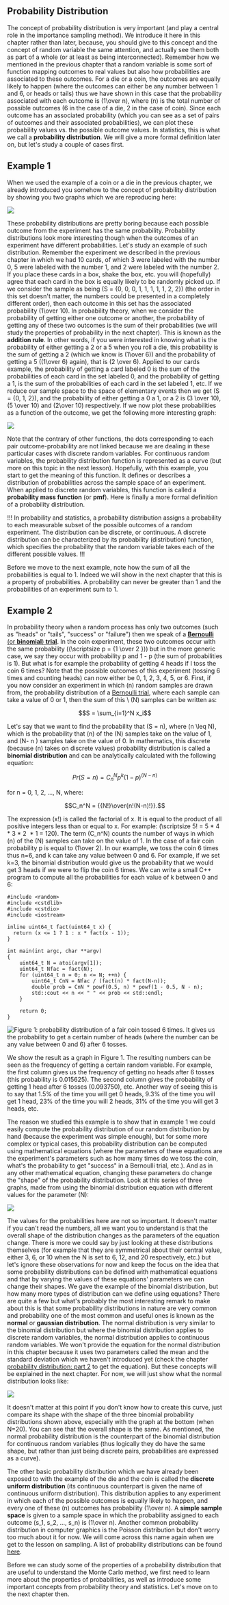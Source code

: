 ## Probability Distribution

The concept of probability distribution is very important (and play a central role in the importance sampling method). We introduce it here in this chapter rather than later, because, you should give to this concept and the concept of random variable the same attention, and actually see them both as part of a whole (or at least as being interconnected). Remember how we mentioned in the previous chapter that a random variable is some sort of function mapping outcomes to real values but also how probabilities are associated to these outcomes. For a die or a coin, the outcomes are equally likely to happen (where the outcomes can either be any number between 1 and 6, or heads or tails) thus we have shown in this case that the probability associated with each outcome is \(1\over n\), where \(n\) is the total number of possible outcomes (6 in the case of a die, 2 in the case of coin). Since each outcome has an associated probability (which you can see as a set of pairs of outcomes and their associated probabilities), we can plot these probability values vs. the possible outcome values. In statistics, this is what we call a **probability distribution**. We will give a more formal definition later on, but let's study a couple of cases first.

## Example 1

When we used the example of a coin or a die in the previous chapter, we already introduced you somehow to the concept of probability distribution by showing you two graphs which we are reproducing here:

![](/images/monte-carlo-methods/prob1.png?)

These probability distributions are pretty boring because each possible outcome from the experiment has the same probability. Probability distributions look more interesting though when the outcomes of an experiment have different probabilities. Let's study an example of such distribution. Remember the experiment we described in the previous chapter in which we had 10 cards, of which 3 were labeled with the number 0, 5 were labeled with the number 1, and 2 were labeled with the number 2. If you place these cards in a box, shake the box, etc. you will (hopefully) agree that each card in the box is equally likely to be randomly picked up. If we consider the sample as being \(S = \{0, 0, 0, 1, 1, 1, 1, 1, 2, 2\}\) (the order in this set doesn't matter, the numbers could be presented in a completely different order), then each outcome in this set has the associated probability \(1\over 10\). In probability theory, when we consider the probability of getting either one outcome or another, the probability of getting any of these two outcomes is the sum of their probabilities (we will study the properties of probability in the next chapter). This is known as the **addition rule**. In other words, if you were interested in knowing what is the probability of either getting a 2 or a 5 when you roll a die, this probability is the sum of getting a 2 (which we know is \(1\over 6\)) and the probability of getting a 5 (\(1\over 6\) again), that is \(2 \over 6\). Applied to our cards example, the probability of getting a card labeled 0 is the sum of the probabilities of each card in the set labeled 0, and the probability of getting a 1, is the sum of the probabilities of each card in the set labeled 1, etc. If we reduce our sample space to the space of elementary events then we get \(S = \{0, 1, 2\}\), and the probability of either getting a 0 a 1, or a 2 is \(3 \over 10\), \(5 \over 10\) and \(2\over 10\) respectively. If we now plot these probabilities as a function of the outcome, we get the following more interesting graph:

![](/images/monte-carlo-methods/prob2.png?)

Note that the contrary of other functions, the dots corresponding to each pair outcome-probability are not linked because we are dealing in these particular cases with discrete random variables. For continuous random variables, the probability distribution function is represented as a curve (but more on this topic in the next lesson). Hopefully, with this example, you start to get the meaning of this function. It defines or describes a distribution of probabilities across the sample space of an experiment. When applied to discrete random variables, this function is called a **probability mass function** (or **pmf**). Here is finally a more formal definition of a probability distribution.

!!!
In probability and statistics, a probability distribution assigns a probability to each measurable subset of the possible outcomes of a random experiment. The distribution can be discrete, or continuous. A discrete distribution can be characterized by its probability (distribution) function, which specifies the probability that the random variable takes each of the different possible values.
!!!

Before we move to the next example, note how the sum of all the probabilities is equal to 1\. Indeed we will show in the next chapter that this is a property of probabilities. A probability can never be greater than 1 and the probabilities of an experiment sum to 1.

## Example 2

In probability theory when a random process has only two outcomes (such as "heads" or "tails", "success" or "failure") then we speak of a [**Bernoulli** (or **binomial**) **trial**](http://en.wikipedia.org/wiki/Bernoulli_trials). In the coin experiment, these two outcomes occur with the same probability (\(\scriptsize p = {1 \over 2 }\)) but in the more generic case, we say they occur with probability p and 1 - p (the sum of probabilities is 1). But what is for example the probability of getting 4 heads if I toss the coin 6 times? Note that the possible outcomes of this experiment (tossing 6 times and counting heads) can now either be 0, 1, 2, 3, 4, 5, or 6\. First, if you now consider an experiment in which \(n\) random samples are drawn from, the probability distribution of a [Bernoulli trial](http://en.wikipedia.org/wiki/Bernoulli_trials), where each sample can take a value of 0 or 1, then the sum of this \ (N\) samples can be written as:

$$S = \sum_{i=1}^N x_i$$

Let's say that we want to find the probability that \(S = n\), where \(n \leq N\), which is the probability that \(n\) of the \(N\) samples take on the value of 1, and \(N- n \) samples take on the value of 0\. In mathematics, this discrete (because \(n\) takes on discrete values) probability distribution is called a **binomial distribution** and can be analytically calculated with the following equation:

$$Pr(S = n) = C_n^N p^k(1-p)^{(N-n)}$$

for n = 0, 1, 2, ..., N, where:

$$C_n^N = {{N!}\over{n!(N-n)!}}.$$

The expression \(x!\) is called the factorial of x. It is equal to the product of all positive integers less than or equal to x. For example: \(\scriptsize 5! = 5 * 4 * 3 * 2  * 1 = 120\). The term \(C_n^N\) counts the number of ways in which \(n\) of the \(N\) samples can take on the value of 1. In the case of a fair coin probability p is equal to \(1\over 2\). In our example, we toss the coin 6 times thus n=6, and k can take any value between 0 and 6\. For example, if we set k=3, the binomial distribution would give us the probability that we would get 3 heads if we were to flip the coin 6 times. We can write a small C++ program to compute all the probabilities for each value of k between 0 and 6:

```
#include <random> 
#include <cstdlib> 
#include <cstdio> 
#include <iostream> 
 
inline uint64_t fact(uint64_t x) { 
  return (x <= 1 ? 1 : x * fact(x - 1)); 
} 
 
int main(int argc, char **argv) 
{ 
    uint64_t N = atoi(argv[1]); 
    uint64_t Nfac = fact(N); 
    for (uint64_t n = 0; n <= N; ++n) { 
        uint64_t CnN = Nfac / (fact(n) * fact(N-n)); 
        double prob = CnN * powf(0.5, n) * powf(1 - 0.5, N - n); 
        std::cout << n << " " << prob << std::endl; 
    } 
 
    return 0; 
} 
```

![Figure 1: probability distribution of a fair coin tossed 6 times. It gives us the probability to get a certain number of heads (where the number can be any value between 0 and 6) after 6 tosses.](/images/monte-carlo-methods/binomial.png?)

We show the result as a graph in Figure 1. The resulting numbers can be seen as the frequency of getting a certain random variable. For example, the first column gives us the frequency of getting no heads after 6 tosses (this probability is 0.015625). The second column gives the probability of getting 1 head after 6 tosses (0.093750), etc. Another way of seeing this is to say that 1.5% of the time you will get 0 heads, 9.3% of the time you will get 1 head, 23% of the time you will 2 heads, 31% of the time you will get 3 heads, etc.

The reason we studied this example is to show that in example 1 we could easily compute the probability distribution of our random distribution by hand (because the experiment was simple enough), but for some more complex or typical cases, this probability distribution can be computed using mathematical equations (where the parameters of these equations are the experiment's parameters such as how many times do we toss the coin, what's the probability to get "success" in a Bernoulli trial, etc.). And as in any other mathematical equation, changing these parameters do change the "shape" of the probability distribution. Look at this series of three graphs, made from using the binomial distribution equation with different values for the parameter \(N\):

![](/images/monte-carlo-methods/binomial2.png?)

The values for the probabilities here are not so important. It doesn't matter if you can't read the numbers, all we want you to understand is that the overall shape of the distribution changes as the parameters of the equation change. There is more we could say by just looking at these distributions themselves (for example that they are symmetrical about their central value, either 3, 6, or 10 when the N is set to 6, 12, and 20 respectively, etc.) but let's ignore these observations for now and keep the focus on the idea that some probability distributions can be defined with mathematical equations and that by varying the values of these equations' parameters we can change their shapes. We gave the example of the binomial distribution, but how many more types of distribution can we define using equations? There are quite a few but what's probably the most interesting remark to make about this is that some probability distributions in nature are very common and probability one of the most common and useful ones is known as the **normal** or **gaussian distribution**. The normal distribution is very similar to the binomial distribution but where the binomial distribution applies to discrete random variables, the normal distribution applies to continuous random variables. We won't provide the equation for the normal distribution in this chapter because it uses two parameters called the mean and the standard deviation which we haven't introduced yet (check the chapter [probability distribution: part 2](/lessons/mathematics-physics-for-computer-graphics/monte-carlo-methods-mathematical-foundations/probability-distribution-part2) to get the equation). But these concepts will be explained in the next chapter. For now, we will just show what the normal distribution looks like:

![](/images/monte-carlo-methods/normaldistribution.png?)

It doesn't matter at this point if you don't know how to create this curve, just compare its shape with the shape of the three binomial probability distributions shown above, especially with the graph at the bottom (when N=20). You can see that the overall shape is the same. As mentioned, the normal probability distribution is the counterpart of the binomial distribution for continuous random variables (thus logically they do have the same shape, but rather than just being discrete pairs, probabilities are expressed as a curve).

The other basic probability distribution which we have already been exposed to with the example of the die and the coin is called the **discrete uniform distribution** (its continuous counterpart is given the name of continuous uniform distribution). This distribution applies to any experiment in which each of the possible outcomes is equally likely to happen, and every one of these \(n\) outcomes has probability \(1\over n\). A **simple sample space** is given to a sample space in which the probability assigned to each outcome \(s_1, s_2, ..., s_n\) is \(1\over n\). Another common probability distribution in computer graphics is the Poisson distribution but don't worry too much about it for now. We will come across this name again when we get to the lesson on sampling. A list of probability distributions can be found [here](http://en.wikipedia.org/wiki/List_of_probability_distributions).

Before we can study some of the properties of a probability distribution that are useful to understand the Monte Carlo method, we first need to learn more about the properties of probabilities, as well as introduce some important concepts from probability theory and statistics. Let's move on to the next chapter then.
